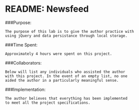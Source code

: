
README: Newsfeed
================

###Purpose:

	The purpose of this lab is to give the author practice with 
    using jQuery and data persistance through local storage.

###Time Spent: 

    Approximately 4 hours were spent on this project.

###Collaborators: 

    Below will list any individuals who assisted the author 
    with this project. In the event of an empty list, no one 
    aided the author in a particularly meaningful sense.

###Implementation: 

    The author believes that everything has been implemented 
    to meet all the project specifications. 
